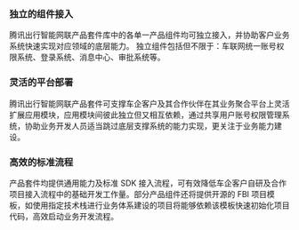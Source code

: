 ﻿### 独立的组件接入
腾讯出行智能网联产品套件库中的各单一产品组件均可独立接入，并协助客户业务系统快速实现对应领域的底层能力。
独立组件包括但不限于：车联网统一账号权限系统、登录系统、消息中心、审批系统等。

### 灵活的平台部署
腾讯出行智能网联产品套件可支撑车企客户及其合作伙伴在其业务聚合平台上灵活扩展应用模块，应用模块间彼此独立但又相互依赖，通过共享用户账号权限管理系统，协助业务开发人员适当跳过底层支撑系统的能力实现，更关注于业务能力建设。

### 高效的标准流程
产品套件均提供通用能力及标准 SDK 接入流程，可有效降低车企客户自研及合作项目接入流程中的基础开发工作量。部分产品组件还将提供开源的 FBI 项目模板，如使用指定技术栈进行业务体系建设的项目将能够依赖该模板快速初始化项目代码，高效启动业务开发流程。
